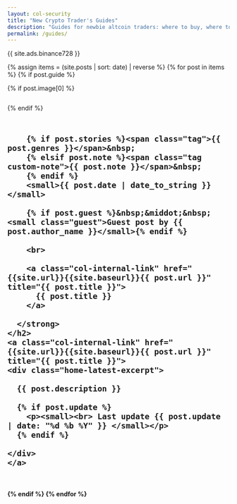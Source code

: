 ```yaml
---
layout: col-security
title: "New Crypto Trader's Guides"
description: "Guides for newbie altcoin traders: where to buy, where to trade, links to longer reads."
permalink: /guides/
---
```


<p>{{ site.ads.binance728 }}</p>


{% assign items = (site.posts | sort: date) | reverse %}
{% for post in items  %}
{% if post.guide %}


<div class="row sec-latest">

  {% if post.image[0] %}
  <div class="twelve columns security-bg">
    <a class="col-internal-link" href="{{site.url}}{{site.baseurl}}{{ post.url }}" title="{{ post.title }}">
      <figure class="thumb">
        <amp-img itemprop="image" src="{{ post.image[0] }}" alt="{{ post.title }}"
        layout="responsive"
        data-original-width="720px" data-original-height="360px"
        width="720px" height="360px">
        </amp-img>
      </figure>
    </a>
  </div>
  {% endif %}

  <div class="twelve columns security-olay">
    <h2>
      <strong>

        {% if post.stories %}<span class="tag">{{ post.genres }}</span>&nbsp;
        {% elsif post.note %}<span class="tag custom-note">{{ post.note }}</span>&nbsp;
        {% endif %}
        <small>{{ post.date | date_to_string }}</small>

        {% if post.guest %}&nbsp;&middot;&nbsp;<small class="guest">Guest post by {{ post.author_name }}</small>{% endif %}

        <br>

        <a class="col-internal-link" href="{{site.url}}{{site.baseurl}}{{ post.url }}" title="{{ post.title }}">
          {{ post.title }}
        </a>

      </strong>
    </h2>
    <a class="col-internal-link" href="{{site.url}}{{site.baseurl}}{{ post.url }}" title="{{ post.title }}">
    <div class="home-latest-excerpt">

      {{ post.description }}

      {% if post.update %}
        <p><small><br> Last update {{ post.update | date: "%d %b %Y" }} </small></p>
      {% endif %}

    </div>
    </a>
  </div>

</div><!-- gtm -->



{% endif %}
{% endfor %}
